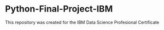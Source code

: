 # Python-Final-Project-IBM
This repository was created for the IBM Data Science Profesional Certificate
